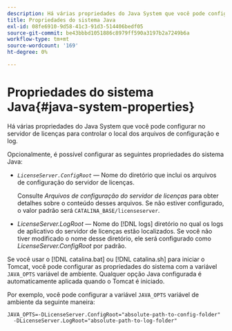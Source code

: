 ```yaml
---
description: Há várias propriedades do Java System que você pode configurar no servidor de licenças para controlar o local dos arquivos de configuração e log.
title: Propriedades do sistema Java
exl-id: 08fe6910-9d58-41c3-91d3-514406bedf05
source-git-commit: be43bbbd1051886c8979ff590a3197b2a7249b6a
workflow-type: tm+mt
source-wordcount: '169'
ht-degree: 0%

---
```


# Propriedades do sistema Java{#java-system-properties}

Há várias propriedades do Java System que você pode configurar no servidor de licenças para controlar o local dos arquivos de configuração e log.

Opcionalmente, é possível configurar as seguintes propriedades do sistema Java:

* *`LicenseServer.ConfigRoot`* — Nome do diretório que inclui os arquivos de configuração do servidor de licenças.

   Consulte *Arquivos de configuração do servidor de licenças* para obter detalhes sobre o conteúdo desses arquivos. Se não estiver configurado, o valor padrão será `CATALINA_BASE/licenseserver`.

* *LicenseServer.LogRoot* — Nome do [!DNL logs] diretório no qual os logs de aplicativo do servidor de licenças estão localizados. Se você não tiver modificado o nome desse diretório, ele será configurado como *LicenseServer.ConfigRoot* por padrão.

Se você usar o [!DNL catalina.bat] ou [!DNL catalina.sh] para iniciar o Tomcat, você pode configurar as propriedades do sistema com a variável `JAVA_OPTS` variável de ambiente. Qualquer opção Java configurada é automaticamente aplicada quando o Tomcat é iniciado.

Por exemplo, você pode configurar a variável `JAVA_OPTS` variável de ambiente da seguinte maneira:

```
JAVA_OPTS=-DLicenseServer.ConfigRoot="absolute-path-to-config-folder" 
  -DLicenseServer.LogRoot="absolute-path-to-log-folder"
```
